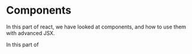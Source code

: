 # Components

In this part of react, we have looked at components, and how to use them with advanced JSX.

In this part of 